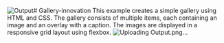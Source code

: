 ![Output](https://github.com/Abhitech8code/Gallery-innovation/assets/86166003/7af7a238-cb10-4af6-bd77-97538fb19287)# Gallery-innovation
This example creates a simple gallery using HTML and CSS. The gallery consists of multiple items, each containing an image and an overlay with a caption. The images are displayed in a responsive grid layout using flexbox.
![Uploading Output.png…]()
